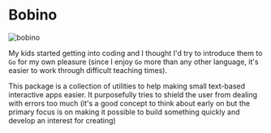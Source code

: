 # Bobino

![bobino](https://m.media-amazon.com/images/M/MV5BZDMyOGQ2ZGQtYzg3Yy00ZWU1LThmOTItZTI0Y2EwMWYzNzdmXkEyXkFqcGdeQXVyNTA1NDY3NzY@._V1_.jpg)

My kids started getting into coding and I thought I'd try to introduce them to `Go` for my own pleasure (since I enjoy `Go` more than any
other language, it's easier to work through difficult teaching times). 

This package is a collection of utilities to help making small text-based interactive apps easier. It purposefully tries to shield the user
from dealing with errors too much (it's a good concept to think about early on but the primary focus is on making it possible to build something
quickly and develop an interest for creating)